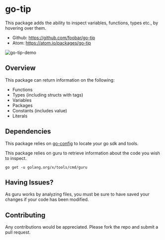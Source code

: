 # go-tip
This package adds the ability to inspect variables, functions, types etc., by hovering over them.
* Github: https://github.com/foobar/go-tip
* Atom: https://atom.io/packages/go-tip

![go-tip-demo](https://cloud.githubusercontent.com/assets/957896/21336934/ee03e48a-c636-11e6-9652-6a63dd34db11.gif)

## Overview
This package can return information on the following:
* Functions
* Types (including structs with tags)
* Variables
* Packages
* Constants (includes value)
* Literals

## Dependencies
This package relies on <a href="https://atom.io/packages/go-config" target="_blank">go-config</a> to locate your go sdk and tools.

This package relies on guru to retrieve information about the code you wish to inspect.

```go get -u golang.org/x/tools/cmd/guru```

## Having Issues?
As guru works by analyzing files, you must be sure to have saved your changes if your code has been modified.

## Contributing
Any contributions would be appreciated. Please fork the repo and submit a pull request.

